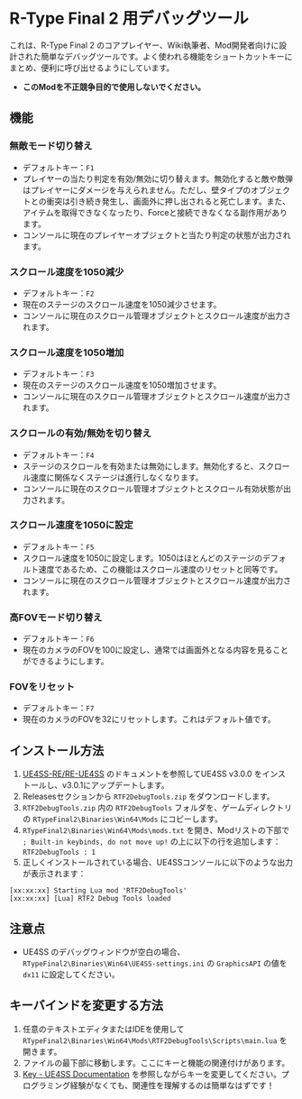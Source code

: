 # R-Type Final 2 用デバッグツール
これは、R-Type Final 2 のコアプレイヤー、Wiki執筆者、Mod開発者向けに設計された簡単なデバッグツールです。よく使われる機能をショートカットキーにまとめ、便利に呼び出せるようにしています。  
- **このModを不正競争目的で使用しないでください。**

## 機能
### 無敵モード切り替え
- デフォルトキー：`F1`
- プレイヤーの当たり判定を有効/無効に切り替えます。無効化すると敵や敵弾はプレイヤーにダメージを与えられません。ただし、壁タイプのオブジェクトとの衝突は引き続き発生し、画面外に押し出されると死亡します。また、アイテムを取得できなくなったり、Forceと接続できなくなる副作用があります。
- コンソールに現在のプレイヤーオブジェクトと当たり判定の状態が出力されます。

### スクロール速度を1050減少
- デフォルトキー：`F2`
- 現在のステージのスクロール速度を1050減少させます。
- コンソールに現在のスクロール管理オブジェクトとスクロール速度が出力されます。

### スクロール速度を1050増加
- デフォルトキー：`F3`
- 現在のステージのスクロール速度を1050増加させます。
- コンソールに現在のスクロール管理オブジェクトとスクロール速度が出力されます。

### スクロールの有効/無効を切り替え
- デフォルトキー：`F4`
- ステージのスクロールを有効または無効にします。無効化すると、スクロール速度に関係なくステージは進行しなくなります。
- コンソールに現在のスクロール管理オブジェクトとスクロール有効状態が出力されます。

### スクロール速度を1050に設定
- デフォルトキー：`F5`
- スクロール速度を1050に設定します。1050はほとんどのステージのデフォルト速度であるため、この機能はスクロール速度のリセットと同等です。
- コンソールに現在のスクロール管理オブジェクトとスクロール速度が出力されます。

### 高FOVモード切り替え
- デフォルトキー：`F6`
- 現在のカメラのFOVを100に設定し、通常では画面外となる内容を見ることができるようにします。

### FOVをリセット
- デフォルトキー：`F7`
- 現在のカメラのFOVを32にリセットします。これはデフォルト値です。

## インストール方法
1. [UE4SS-RE/RE-UE4SS](https://github.com/UE4SS-RE/RE-UE4SS) のドキュメントを参照してUE4SS v3.0.0 をインストールし、v3.0.1にアップデートします。
2. Releasesセクションから `RTF2DebugTools.zip` をダウンロードします。
3. `RTF2DebugTools.zip` 内の `RTF2DebugTools` フォルダを、ゲームディレクトリの `RTypeFinal2\Binaries\Win64\Mods` にコピーします。
4. `RTypeFinal2\Binaries\Win64\Mods\mods.txt` を開き、Modリストの下部で `; Built-in keybinds, do not move up!` の上に以下の行を追加します：  `RTF2DebugTools : 1`
5. 正しくインストールされている場合、UE4SSコンソールに以下のような出力が表示されます：
```
[xx:xx:xx] Starting Lua mod 'RTF2DebugTools'
[xx:xx:xx] [Lua] RTF2 Debug Tools loaded
```

## 注意点
- UE4SS のデバッグウィンドウが空白の場合、`RTypeFinal2\Binaries\Win64\UE4SS-settings.ini` の `GraphicsAPI` の値を `dx11` に設定してください。

## キーバインドを変更する方法
1. 任意のテキストエディタまたはIDEを使用して `RTypeFinal2\Binaries\Win64\Mods\RTF2DebugTools\Scripts\main.lua` を開きます。
2. ファイルの最下部に移動します。ここにキーと機能の関連付けがあります。
3. [Key - UE4SS Documentation](https://docs.ue4ss.com/dev/lua-api/table-definitions/key.html) を参照しながらキーを変更してください。プログラミング経験がなくても、関連性を理解するのは簡単なはずです！
